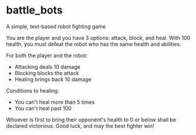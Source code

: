 # battle_bots
A simple, text-based robot fighting game 

You are the player and you have 3 options: attack, block, and heal. With 100 health, you must defeat the robot who has the same health and abilities. 

For both the player and the robot:
- Attacking deals 10 damage 
- Blocking blocks the attack
- Healing brings back 10 damage

Conditions to healing: 
- You can't heal more than 5 times
- You can't heal past 100

Whoever is first to bring their opponent's health to 0 or below shall be declared victorious. Good luck, and may the best fighter win! 
